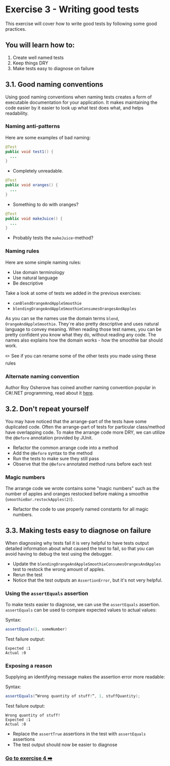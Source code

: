 # Exercise 3 -  Writing good tests

This exercise will cover how to write good tests by following some good practices.

## You will learn how to:

1. Create well named tests
2. Keep things DRY
3. Make tests easy to diagnose on failure

## 3.1. Good naming conventions

Using good naming conventions when naming tests creates a form of executable documentation for your application. It makes maintaining the code easier by it easier to look up what test does what, and helps readability.

### Naming anti-patterns

Here are some examples of bad naming:

```java
@Test
public void test1() {
  ...
}
```
- Completely unreadable.


```java
@Test
public void oranges() {
  ...
}
```
- Something to do with oranges?

```java
@Test
public void makeJuice() {
  ...
}
```
- Probably tests the `makeJuice`-method?

### Naming rules

Here are some simple naming rules:

- Use domain terminology
- Use natural language
- Be descriptive

Take a look at some of tests we added in the previous exercises:

- `canBlendOrangeAndAppleSmoothie`
- `blendingOrangeAndAppleSmoothieConsumesOrangesAndApples`

As you can se the names use the domain terms `blend`, `OrangeAndAppleSmoothie`. They´re also pretty descriptive and uses natural language to convey meaning. When reading those test names, you can be pretty confident you know what they do, without reading any code. The names also explains how the domain works - how the smoothie bar should work.

:pencil2: See if you can rename some of the other tests you made using these rules

### Alternate naming convention

Author Roy Osherove has coined another naming convention popular in C#/.NET programming, read about it [here](http://osherove.com/blog/2005/4/3/naming-standards-for-unit-tests.html).

## 3.2. Don't repeat yourself

You may have noticed that the arrange-part of the tests have some duplicated code. Often the arrange-part of tests for particular class/method have overlapping code. To make the arrange code more DRY, we can utilize the `@Before` annotation provided by JUnit.

- Refactor the common arrange code into a method
- Add the `@Before` syntax to the method
- Run the tests to make sure they still pass
- Observe that the `@Before` annotated method runs before each test

### Magic numbers

The arrange code we wrote contains some "magic numbers" such as the number of apples and oranges restocked before making a smoothie (`smoothieBar.restockApples(2)`).

- Refactor the code to use properly named constants for all magic numbers.

## 3.3. Making tests easy to diagnose on failure

When diagnosing why tests fail it is very helpful to have tests output detailed information about what caused the test to fail, so that you can avoid having to debug the test using the debugger.

- Update the `blendingOrangeAndAppleSmoothieConsumesOrangesAndApples` test to restock the wrong amount of apples.
- Rerun the test
- Notice that the test outputs an `AssertionError`, but it's not very helpful.

### Using the `assertEquals` assertion

To make tests easier to diagnose, we can use the `assertEquals` assertion. `assertEquals` can be used to compare expected values to actual values:

Syntax:
```java
assertEquals(1, someNumber)
```

Test failure output:

```
Expected :1
Actual :0
```

### Exposing a reason

Supplying an identifying message makes the assertion error more readable:

Syntax:

```java
assertEquals(“Wrong quantity of stuff!”, 1, stuffQuantity);
```

Test failure output:

```
Wrong quantity of stuff!
Expected :1
Actual :0
```

- Replace the `assertTrue` assertions in the test with `assertEquals` assertions
- The test output should now be easier to diagnose

### [Go to exercise 4 :arrow_right:](../exercise-4/README.md)
